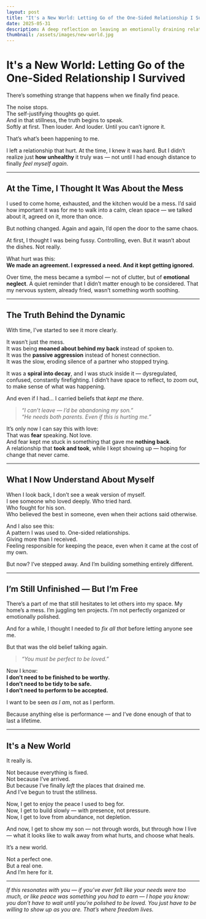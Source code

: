 ```yaml
---
layout: post
title: "It's a New World: Letting Go of the One-Sided Relationship I Survived"
date: 2025-05-31
description: A deep reflection on leaving an emotionally draining relationship, reclaiming peace, and learning to live unfinished, unpolished, and free.
thumbnail: /assets/images/new-world.jpg
---
```


# It's a New World: Letting Go of the One-Sided Relationship I Survived

There’s something strange that happens when we finally find peace.

The noise stops.  
The self-justifying thoughts go quiet.  
And in that stillness, the truth begins to speak.  
Softly at first. Then louder. And louder. Until you can’t ignore it.

That’s what’s been happening to me.

I left a relationship that hurt. At the time, I knew it was hard. But I didn’t realize just **how unhealthy** it truly was — not until I had enough distance to finally *feel myself again*.

---

## At the Time, I Thought It Was About the Mess

I used to come home, exhausted, and the kitchen would be a mess. I’d said how important it was for me to walk into a calm, clean space — we talked about it, agreed on it, more than once.

But nothing changed. Again and again, I’d open the door to the same chaos.

At first, I thought I was being fussy. Controlling, even. But it wasn’t about the dishes. Not really.

What hurt was this:  
**We made an agreement. I expressed a need. And it kept getting ignored.**

Over time, the mess became a symbol — not of clutter, but of **emotional neglect**. A quiet reminder that I didn’t matter enough to be considered. That my nervous system, already fried, wasn’t something worth soothing.

---

## The Truth Behind the Dynamic

With time, I’ve started to see it more clearly.

It wasn’t just the mess.  
It was being **moaned about behind my back** instead of spoken to.  
It was the **passive aggression** instead of honest connection.  
It was the slow, eroding silence of a partner who stopped trying.

It was a **spiral into decay**, and I was stuck inside it — dysregulated, confused, constantly firefighting. I didn’t have space to reflect, to zoom out, to make sense of what was happening.

And even if I had… I carried beliefs that *kept me there*.

> *“I can’t leave — I’d be abandoning my son.”*  
> *“He needs both parents. Even if this is hurting me.”*

It’s only now I can say this with love:  
That was **fear** speaking. Not love.  
And fear kept me stuck in something that gave me **nothing back**.  
A relationship that **took and took**, while I kept showing up — hoping for change that never came.

---

## What I Now Understand About Myself

When I look back, I don’t see a weak version of myself.  
I see someone who loved deeply. Who tried hard.  
Who fought for his son.  
Who believed the best in someone, even when their actions said otherwise.

And I also see this:  
A pattern I was used to. One-sided relationships.  
Giving more than I received.  
Feeling responsible for keeping the peace, even when it came at the cost of my own.

But now? I’ve stepped away. And I’m building something entirely different.

---

## I’m Still Unfinished — But I’m Free

There’s a part of me that still hesitates to let others into my space. My home’s a mess. I’m juggling ten projects. I’m not perfectly organized or emotionally polished.

And for a while, I thought I needed to *fix all that* before letting anyone see me.

But that was the old belief talking again.

> *“You must be perfect to be loved.”*

Now I know:  
**I don’t need to be finished to be worthy.**  
**I don’t need to be tidy to be safe.**  
**I don’t need to perform to be accepted.**

I want to be seen *as I am*, not as I perform.

Because anything else is performance — and I’ve done enough of that to last a lifetime.

---

## It's a New World

It really is.

Not because everything is fixed.  
Not because I’ve arrived.  
But because I’ve finally *left* the places that drained me.  
And I’ve begun to trust the stillness.

Now, I get to enjoy the peace I used to beg for.  
Now, I get to build slowly — with presence, not pressure.  
Now, I get to love from abundance, not depletion.

And now, I get to show my son — not through words, but through how I live — what it looks like to walk away from what hurts, and choose what heals.

It’s a new world.

Not a perfect one.  
But a real one.  
And I’m here for it.

---

*If this resonates with you — if you’ve ever felt like your needs were too much, or like peace was something you had to earn — I hope you know: you don’t have to wait until you’re polished to be loved. You just have to be willing to show up as you are. That’s where freedom lives.*
